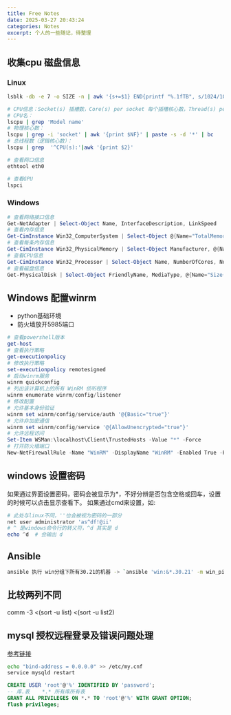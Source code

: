 ```yaml
---
title: Free Notes
date: 2025-03-27 20:43:24
categories: Notes
excerpt: 个人的一些随记，待整理
---
```


## 收集cpu 磁盘信息

### Linux

```bash
lsblk -db -e 7 -o SIZE -n | awk '{s+=$1} END{printf "%.1fTB", s/1024/1024/1024/1024}'

# CPU信息：Socket(s) 插槽数，Core(s) per socket 每个插槽核心数，Thread(s) per core 每个核心线程数
# CPU名：
lscpu | grep 'Model name'
# 物理核心数：
lscpu | grep -i 'socket' | awk '{print $NF}' | paste -s -d '*' | bc
# 总线程数（逻辑核心数）：
lscpu | grep  '^CPU(s):'|awk '{print $2}'

# 查看网口信息
ethtool eth0 

# 查看GPU
lspci
```

### Windows

```powershell
# 查看网络接口信息
Get-NetAdapter | Select-Object Name, InterfaceDescription, LinkSpeed
# 查看内存信息
Get-CimInstance Win32_ComputerSystem | Select-Object @{Name="TotalMemory(GB)";Expression={[math]::Round($_.TotalPhysicalMemory / 1GB, 2)}}
# 查看每条内存信息
Get-CimInstance Win32_PhysicalMemory | Select-Object Manufacturer, @{Name="Size(GB)";Expression={[math]::Round($_.Capacity / 1GB, 2)}}, Speed
# 查看CPU信息
Get-CimInstance Win32_Processor | Select-Object Name, NumberOfCores, NumberOfLogicalProcessors
# 查看磁盘信息
Get-PhysicalDisk | Select-Object FriendlyName, MediaType, @{Name="Size(GB)";Expression={[math]::Round($_.Size / 1GB, 2)}}
```

## Windows 配置winrm

- python基础环境
- 防火墙放开5985端口

```ps1
# 查看powershell版本
get-host
# 查看执行策略
get-executionpolicy
# 修改执行策略
set-executionpolicy remotesigned
# 启动winrm服务
winrm quickconfig
# 列出该计算机上的所有 WinRM 侦听程序
winrm enumerate winrm/config/listener
# 修改配置
# 允许基本身份验证
winrm set winrm/config/service/auth '@{Basic="true"}' 
# 允许非加密通信
winrm set winrm/config/service '@{AllowUnencrypted="true"}' 
# 允许远程访问
Set-Item WSMan:\localhost\Client\TrustedHosts -Value "*" -Force
# 打开防火墙端口
New-NetFirewallRule -Name "WinRM" -DisplayName "WinRM" -Enabled True -Protocol TCP -Action Allow -LocalPort 5985
```

## windows 设置密码

如果通过界面设置密码，密码会被显示为*，不好分辨是否包含空格或回车，设置的时候可以点击显示查看下。
如果通过cmd来设置，如:

```powershell
# 此处与linux不同，''也会被视为密码的一部分
net user administrator 'as^df!@ii'
# ^ 是windows命令行的转义符，^d 其实是 d
echo ^d  # 会输出 d
```

## Ansible

```bash
ansible 执行 win分组下所有30.21的机器 -> `ansible 'win:&*.30.21' -m win_ping`

```

## 比较两列不同

comm -3 <(sort -u list) <(sort -u list2)

## mysql 授权远程登录及错误问题处理

[参考链接](https://blog.csdn.net/hanhanwanghaha/article/details/105599321)

```bash
echo "bind-address = 0.0.0.0" >> /etc/my.cnf
service mysqld restart
```

```sql
CREATE USER 'root'@'%' IDENTIFIED BY 'password';
-- 库.表    *.* 所有库所有表
GRANT ALL PRIVILEGES ON *.* TO 'root'@'%' WITH GRANT OPTION;
flush privileges;
```
